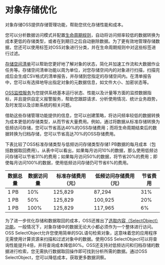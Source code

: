 # 对象存储优化

对象存储OSS提供存储管理功能，帮助您优化存储性能和成本。

您可以分析数据访问模式并配置[生命周期规则](/cn.zh-CN/开发指南/对象/文件（Object）/文件生命周期/生命周期规则介绍.md)，自动将访问频率较低的数据转换为成本更低的存储类型，或者在到期日之后自动删除数据。为了更有效地管理存储数据，您还可以使用标签对OSS对象进行分类，并在生命周期规则中对这些标签进行过滤。

[存储空间清单](/cn.zh-CN/开发指南/存储空间（Bucket）/存储空间清单.md)可以帮助您更好地了解对象的状态，简化并加速工作流和大数据作业任务等。存储空间清单功能以周为单位，对您存储空间内的对象进行扫描，扫描完成后会生成CSV格式的清单报告，并存储到您指定的存储空间内。在清单报告中，您可以有选择地导出指定对象的元数据信息，如文件大小、加密状态等。

[OSS监控服务](/cn.zh-CN/开发指南/监控服务/监控服务概览.md)为您提供系统基本运行状态、性能以及计量等方面的监控数据指标，并且提供自定义报警服务，帮助您跟踪请求、分析使用情况、统计业务趋势，及时发现以及诊断系统的相关问题。

借助这些存储管理功能提供的信息，您可以创建策略，将访问频率较低的数据转换为成本更低的存储类型，从而节省大量费用。例如，通过将数据从标准存储转换为低频访问存储，您可以节省高达40%的OSS存储费用；而将生命周期结束后的数据转换为归档存储，您可以节省高达70%的OSS存储费用。

下表比较了OSS标准存储类型与低频访问存储类型存储1 PB数据的每月成本（包括数据取回费用）。从表中可以看出，如果每月访问10%的数据，那么使用低频访问存储可以节省31%的费用；如果每月访问50%的数据，将节省20%的费用；即使每月访问100%的数据，使用低频访问存储仍可节省6%的费用。

|数据总量|数据访问量|标准存储费用（元）|低频访问存储费用（元）|节省费用|
|----|-----|---------|-----------|----|
|1 PB|10%|125,829|87,294|31%|
|1 PB|50%|125,829|100,925|20%|
|1 PB|100%|125,829|117,965|6%|

为了进一步优化存储和数据取回的成本，OSS还推出了[选取内容（SelectObject）功能](/cn.zh-CN/开发指南/对象/文件（Object）/管理文件/SelectObject.md)。一般情况下，对象存储中的数据无论大小都必须作为一个整体进行访问。OSS SelectObject允许您使用简单的SQL语句检索对象，这意味着您的应用程序无需使用计算资源来扫描和过滤对象中的数据。使用OSS SelectObject可以将查询性能提升4倍，并将查询成本降低80%。OSS还支持对低频访问和归档存储的数据进行检索，您无需执行数据取回操作即可找到分析所需的数据。通过OSS SelectObject，您可以降低成本，获取更多数据洞察。


